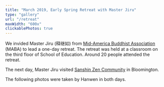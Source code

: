 ```yaml
---
title: "March 2019, Early Spring Retreat with Master Jiru"
type: "gallery"
url: "/retreat"
maxWidth: "600x"
clickablePhotos: true
---
```


We invided Master Jiru (释继如) from [Mid-America Buddhist Association](http://www.maba-usa.org/) (MABA) to lead a one-day retreat. The retreat was held at a classroom on the third floor of School of Education. Around 20 people attended the retreat. 

The next day, Master Jiru visited [Sanshin Zen Community](http://www.sanshinji.org/) in Bloomington. 

The following photos were taken by Hanwen in both days. 